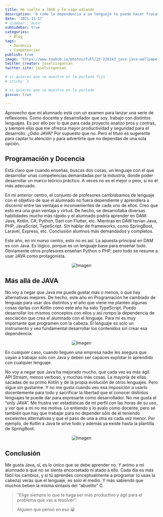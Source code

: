 ```yaml
---
title: He vuelto a JAVA y lo sigo odiando
description: 'O como la dependencia a un lenguaje te puede hacer fracasar'
date: '2021-11-17'
# sidebar: 'auto'
subSidebar: true
categories:
  - Blog
tags:
  - Docencia
  - Competencias
publish: true
image: 'https://www.teahub.io/photos/full/22-220143_java-java-wallpaper-hd.jpg'
twitter_creator: joseluisgonsan
twitter_site: joseluisgonsan

# si quieres que se muestre en la portada fija
# sticky: 1

# si quieres que se muestre en la portada
giscus: true 

---
```

Aprovecho que mi alumnado está con un examen para lanzar una serie de reflexiones. Como docente y desarrollador que soy, trabajo con distintos lenguajes. Es por ello por lo que para cada proyecto analizo pros y contras, y siempre elijo que me ofrezca mayor productividad y seguridad para el desarrollo. ¿Odio JAVA? Por supuesto que no. Pero el título es sugerente para captar tu atención y para advertirte que no dependas de una sola opción.
<!-- more -->

## Programación y Docencia
Está claro que cuando enseñas, buscas dos cosas, un lenguaje con el que desarrollar unas competencias demandadas por la industria, donde poder desarrollar un marco teórico práctico. A veces no es el mejor o peor, si no el más adecuado.

En mi anterior centro, el conjunto de profesores cambiábamos de lenguaje con el objetivo de que el alumnado no fuera dependiente y aprendiera a discernir entre las ventajas e inconvenientes de cada uno de ellos. Creo que esto era una gran ventaja y virtud. De hecho, se desarrollaba diversas habilidades mucho más rápido y el alumnado podría aprender en DAM: Java, Kotlin, C#, Python, Dart con Flutter, etc. Mientras en DAW tenían Java, PHP, JavaScript, TypeScript. Sin hablar de frameworks, como SpringBoot, Laravel, Express, etc. Conclusión alumnos más demandados y completos.

Este año, en mi nuevo centro, esto no es así. La apuesta principal en DAM es con Java. Es lógico, porque es un lenguaje base para enseñar todo. Obviamente otros profesores enseñan Python o PHP, pero todo se resume a usar JAVA como protagonista.

<p style="text-align:center;">
<img loading="lazy" style="border-radius: 0.25rem;" 
  src="https://poster.keepcalmandposters.com/default/5884760_keep_calm_and_hate_java.png" 
  alt="Imagen">
</p>

## Más allá de JAVA 
No voy a negar que Java me puede gustar más o menos, o que hay alternativas mejores. De hecho, este año en Programación he cambiado de lenguaje para usar dos distintos y el año que viene me planteo algunas cosas darlas con Kotlin como este año ha sido TypeScript. Puedo desarrollar los mismos conceptos con ellos y así rompo la dependencia de asociación que crea el alumnado con el lenguaje. Para mi es muy importante que programen con la cabeza. El lenguaje es solo un instrumento y veo fundamental desarrollar los contenidos sin crear esa dependencia.

<p style="text-align:center;">
<img loading="lazy" style="border-radius: 0.25rem;" 
  src="https://i.redd.it/m7oposzkd3b71.jpg" 
  alt="Imagen">
</p>

En cualquier caso, cuando lleguen una empresa nadie les asegura que vayan a trabajar solo con Java y deben ser capaces explotar lo aprendido con cualquier lenguaje. 

No voy a negar que Java ha mejorado mucho, que cada vez es más ágil. API Stream, menos verboso, y muchas más cosas. La mayoría de ellas sacadas de su primo Kotlin y de la propia evolución de otros lenguajes. Pero sigue sin gustarme. Y no me gusta cuando veo esa imposición a usarlo docentemente para todo y sacrificar la libertad que el conocer distintos lenguajes te puede dar para expresarte como desarrollador. No me gusta el “only JAVA”. Me frustra ver estadísticas de mi perfil con las horas de su uso, y ver que a mi no me motiva. Lo entiendo y lo avalo como docente, pero sé también que hay que trabajar para no depender sólo de él teniendo excelentes alternativas y que el paso de una a otra es cada vez menor. Por ejemplo, de Kotlin a Java te sirve todo y además ya existe hasta la plantilla de SpringBoot.

<p style="text-align:center;">
<img loading="lazy" style="border-radius: 0.25rem;" 
  src="https://i.pinimg.com/originals/37/07/23/37072349abbbdf9aa86321eb07e1804e.png" 
  alt="Imagen">
</p>

## Conclusión
Me gusta Java, sí, es lo único que se debe aprender no. Y animo a mi alumnado a que no se sienta encorsetado ni atado a ello. Cada día es más fácil los cambios, y si tú aprendes conceptualmente a programar (o usas la cabeza) verás que el lenguaje, es solo el medio. Y más sabiendo que muchos beben la misma sintaxis del “abuelito” C.

> "Elige siempre lo que te haga ser más productivo y ágil para el problema que vas a resolver". 
> 
> Alguien que pensó en eso 😀





